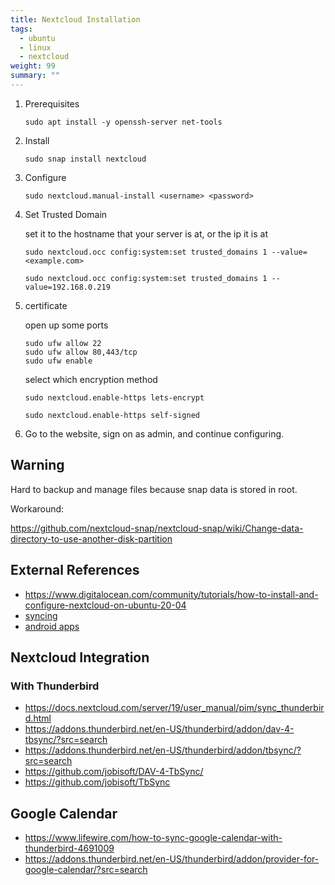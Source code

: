 ```yaml
---
title: Nextcloud Installation
tags:
  - ubuntu
  - linux
  - nextcloud
weight: 99
summary: ""
---
```


1. Prerequisites

    ```
    sudo apt install -y openssh-server net-tools
    ```

1. Install
    
    ```
    sudo snap install nextcloud
    ```
    
1. Configure

    ```
    sudo nextcloud.manual-install <username> <password>
    ```

1. Set Trusted Domain

    set it to the hostname that your server is at, or the ip it is at

    ```
    sudo nextcloud.occ config:system:set trusted_domains 1 --value=<example.com>
    ```

    ```
    sudo nextcloud.occ config:system:set trusted_domains 1 --value=192.168.0.219
    ```

1. certificate

    open up some ports

    ```
    sudo ufw allow 22
    sudo ufw allow 80,443/tcp
    sudo ufw enable
    ```

    select which encryption method

    ```
    sudo nextcloud.enable-https lets-encrypt
    ```
    ```
    sudo nextcloud.enable-https self-signed
    ```

1. Go to the website, sign on as admin, and continue configuring.
    
## Warning

Hard to backup and manage files because snap data is stored in  root.

Workaround: 

<https://github.com/nextcloud-snap/nextcloud-snap/wiki/Change-data-directory-to-use-another-disk-partition>

## External References

* <https://www.digitalocean.com/community/tutorials/how-to-install-and-configure-nextcloud-on-ubuntu-20-04>
* [syncing](https://docs.nextcloud.com/server/latest/user_manual/en/groupware/sync_android.html)
* [android apps](https://livtec.ch/en/the-10-best-nextcloud-apps-for-your-android-smartphone/)



## Nextcloud Integration

### With Thunderbird

* <https://docs.nextcloud.com/server/19/user_manual/pim/sync_thunderbird.html>
* <https://addons.thunderbird.net/en-US/thunderbird/addon/dav-4-tbsync/?src=search>
* <https://addons.thunderbird.net/en-US/thunderbird/addon/tbsync/?src=search>
* <https://github.com/jobisoft/DAV-4-TbSync/>
* <https://github.com/jobisoft/TbSync>

## Google Calendar

* <https://www.lifewire.com/how-to-sync-google-calendar-with-thunderbird-4691009>
* <https://addons.thunderbird.net/en-US/thunderbird/addon/provider-for-google-calendar/?src=search>

